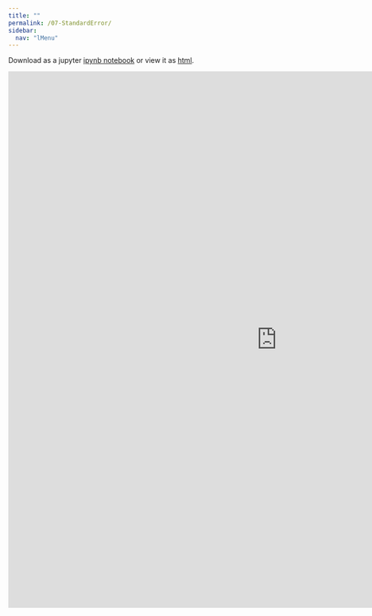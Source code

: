 ```yaml
---
title: ""
permalink: /07-StandardError/
sidebar:
  nav: "lMenu"
---
```


Download as a jupyter [ipynb notebook](https://datascience-intro.github.io/1MS041-2024/notebooks/07-StandardError.ipynb) or view it as [html](https://datascience-intro.github.io/1MS041-2024/notebooks/07-StandardError.html).

<iframe src="https://datascience-intro.github.io/1MS041-2024/notebooks/07-StandardError.html" width="1080" height="1080" frameborder="0"></iframe>

    